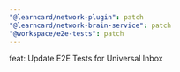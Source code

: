 ```yaml
---
"@learncard/network-plugin": patch
"@learncard/network-brain-service": patch
"@workspace/e2e-tests": patch
---
```


feat: Update E2E Tests for Universal Inbox 
